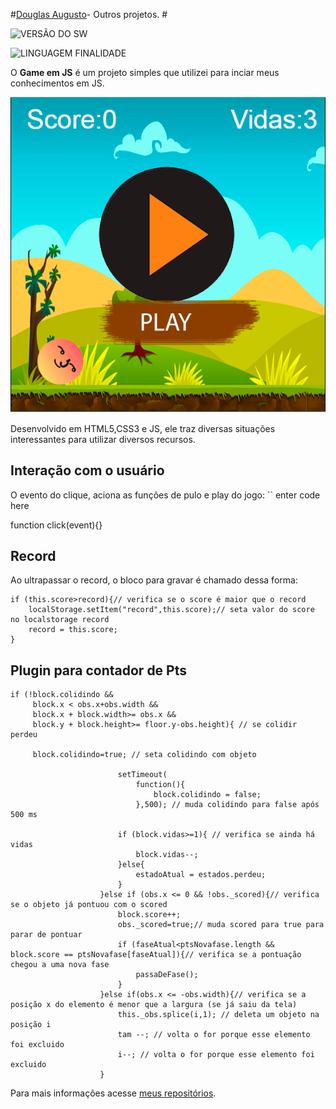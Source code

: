 
#[Douglas Augusto](http://github.com/DouglasAugustoJunior)- Outros projetos. # 
 
 
![VERSÃO DO SW](https://img.shields.io/badge/Version-1.0-blue.svg)
 
![LINGUAGEM FINALIDADE](https://img.shields.io/badge/JavaScript-game-orange.svg)
 
O **Game em JS** é um projeto simples que utilizei para inciar meus conhecimentos em JS.

![Imagem](https://github.com/DouglasAugustoJunior/SimpleGameInJS/blob/master/images/Game.PNG?raw=true)


 
Desenvolvido em HTML5,CSS3 e JS, ele traz diversas situações interessantes para utilizar diversos recursos.
 
## Interação com o usuário
 
O evento do clique, aciona as funções de pulo e play do jogo:    ``    enter code here

function click(event){}

 

 
##                                                                                                                                                                                                                                                                         Record
 
Ao ultrapassar o record, o bloco para gravar é chamado dessa forma:

    if (this.score>record){// verifica se o score é maior que o record
        localStorage.setItem("record",this.score);// seta valor do score no localstorage record
        record = this.score;
    }

 
## Plugin para contador de Pts
 
 

    if (!block.colidindo &&
         block.x < obs.x+obs.width &&
         block.x + block.width>= obs.x &&
         block.y + block.height>= floor.y-obs.height){ // se colidir perdeu
                            
         block.colidindo=true; // seta colidindo com objeto

                            setTimeout(
                                function(){
                                    block.colidindo = false;
                                },500); // muda colidindo para false após 500 ms

                            if (block.vidas>=1){ // verifica se ainda há vidas
                                block.vidas--;
                            }else{
                                estadoAtual = estados.perdeu;
                            }
                        }else if (obs.x <= 0 && !obs._scored){// verifica se o objeto já pontuou com o scored
                            block.score++;
                            obs._scored=true;// muda scored para true para parar de pontuar 
                            if (faseAtual<ptsNovafase.length && block.score == ptsNovafase[faseAtual]){// verifica se a pontuação chegou a uma nova fase
                                passaDeFase();
                            }
                        }else if(obs.x <= -obs.width){// verifica se a posição x do elemento é menor que a largura (se já saiu da tela)
                            this._obs.splice(i,1); // deleta um objeto na posição i
                            tam --; // volta o for porque esse elemento foi excluido
                            i--; // volta o for porque esse elemento foi excluido
                        }

 
 
Para mais informações acesse [meus repositórios](http://github.com/DouglasAugustoJunior).